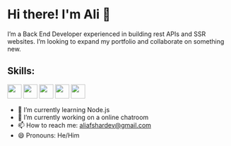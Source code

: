 # Hi there! I'm Ali 👋

I’m a Back End Developer experienced in building rest APIs and SSR websites. I’m looking to expand my portfolio and collaborate on something new.

## Skills:
<p align="left">

  <img height="32" width="32" src="https://cdn.simpleicons.org/typescript/#F7DF1E" />

  <img height="32" width="32" src="https://cdn.simpleicons.org/go/#00ADD8" />
  
  <img height="32" width="32" src="https://cdn.simpleicons.org/postgresql/#4169E1" />
   
  <img height="32" width="32" src="https://cdn.simpleicons.org/mongodb/#47A248" />
  
  <img height="32" width="32" src="https://cdn.simpleicons.org/nodedotjs/#339933" />
  
</p>


- 🌱 I’m currently learning Node.js
- 🔭 I’m currently working on a online chatroom
- 📫 How to reach me: aliafshardev@gmail.com
- 😄 Pronouns: He/Him
<!--
**AfsharDev/AfsharDev** is a ✨ _special_ ✨ repository because its `README.md` (this file) appears on your GitHub profile.

Here are some ideas to get you started:

- 🔭 I’m currently working on ...
- 🌱 I’m currently learning ...
- 👯 I’m looking to collaborate on ...
- 🤔 I’m looking for help with ...
- 💬 Ask me about ...
- 📫 How to reach me: ...
- 😄 Pronouns: ...
- ⚡ Fun fact: ...
-->

